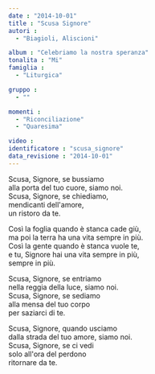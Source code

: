 ```yaml
---
date : "2014-10-01"
title : "Scusa Signore"
autori : 
  - "Biagioli, Aliscioni"

album : "Celebriamo la nostra speranza"
tonalita : "Mi"
famiglia : 
  - "Liturgica"

gruppo : 
  - ""

momenti : 
  - "Riconciliazione"
  - "Quaresima"

video : 
identificatore : "scusa_signore"
data_revisione : "2014-10-01"
---
```

  
  
Scusa, Signore, se bussiamo  
alla porta del tuo cuore, siamo noi.  
Scusa, Signore, se chiediamo,  
mendicanti dell'amore,  
un ristoro da te.    
  
  
Così la foglia quando è stanca cade giù,  
ma poi la terra ha una vita sempre in più.  
Così la gente quando è stanca vuole te,  
e tu, Signore hai una vita sempre in più,  
sempre in più.  
  
  
Scusa, Signore, se entriamo  
nella reggia della luce, siamo noi.  
Scusa, Signore, se sediamo  
alla mensa del tuo corpo  
per saziarci di te.   
  
  
Scusa, Signore, quando usciamo  
dalla strada del tuo amore, siamo noi.  
Scusa, Signore, se ci vedi  
solo all'ora del perdono  
ritornare da te.   
  
